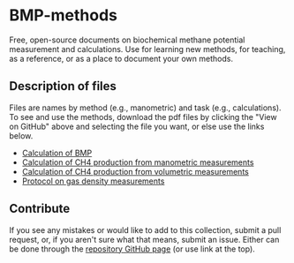 # BMP-methods
Free, open-source documents on biochemical methane potential measurement and calculations. Use for learning new methods, for teaching, as a reference, or as a place to document your own methods.

## Description of files
Files are names by method (e.g., manometric) and task (e.g., calculations). To see and use the methods, download the pdf files by clicking the "View on GitHub" above and selecting the file you want, or else use the links below.

* [Calculation of BMP](https://github.com/sashahafner/BMP-methods/blob/master/BMP_calculations.pdf)
* [Calculation of CH4 production from manometric measurements](https://github.com/sashahafner/BMP-methods/blob/master/manometric_calculations.pdf)
* [Calculation of CH4 production from volumetric measurements](https://github.com/sashahafner/BMP-methods/blob/master/volumetric_calculations.pdf)
* [Protocol on gas density measurements](https://github.com/sashahafner/BMP-methods/blob/master/gas_density_measurements.pdf)

## Contribute
If you see any mistakes or would like to add to this collection, submit a pull request, or, if you aren't sure what that means, submit an issue. Either can be done through the [repository GitHub page](https://github.com/sashahafner/BMP-methods) (or use link at the top).
